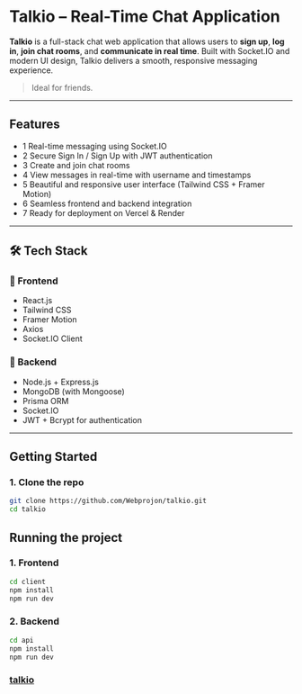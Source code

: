 # Talkio – Real-Time Chat Application

**Talkio** is a full-stack chat web application that allows users to **sign up**, **log in**, **join chat rooms**, and **communicate in real time**. Built with Socket.IO and modern UI design, Talkio delivers a smooth, responsive messaging experience.

> Ideal for friends.

---

## Features

- 1 Real-time messaging using Socket.IO
- 2 Secure Sign In / Sign Up with JWT authentication
- 3 Create and join chat rooms
- 4 View messages in real-time with username and timestamps
- 5 Beautiful and responsive user interface (Tailwind CSS + Framer Motion)
- 6 Seamless frontend and backend integration
- 7 Ready for deployment on Vercel & Render

---

## 🛠 Tech Stack

### 🔹 Frontend

- React.js
- Tailwind CSS
- Framer Motion
- Axios
- Socket.IO Client

### 🔹 Backend

- Node.js + Express.js
- MongoDB (with Mongoose)
- Prisma ORM
- Socket.IO
- JWT + Bcrypt for authentication

---

##  Getting Started

###  1. Clone the repo


```bash
git clone https://github.com/Webprojon/talkio.git
cd talkio
```

## Running the project

### 1. Frontend

```bash
cd client
npm install
npm run dev
```
### 2. Backend

```bash
cd api
npm install
npm run dev
```

### [talkio](https://talkio-friends.vercel.app)
